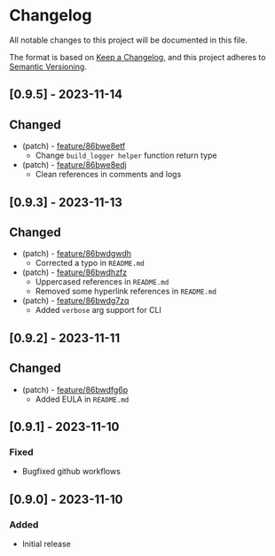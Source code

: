 # Changelog

All notable changes to this project will be documented in this file.

The format is based on [Keep a Changelog](https://keepachangelog.com/en/1.0.0/),
and this project adheres to [Semantic Versioning](https://semver.org/spec/v2.0.0.html).

## [0.9.5] - 2023-11-14

## Changed

- (patch) - [feature/86bwe8etf](https://app.clickup.com/t/86bwe8etf)
  - Change `build_logger helper` function return type
- (patch) - [feature/86bwe8edj](https://app.clickup.com/t/86bwe8edj)
  - Clean references in comments and logs

## [0.9.3] - 2023-11-13

## Changed

- (patch) - [feature/86bwdgwdh](https://app.clickup.com/t/86bwdgwdh)
  - Corrected a typo in `README.md`
- (patch) - [feature/86bwdhzfz](https://app.clickup.com/t/86bwdhzfz)
  - Uppercased references in `README.md`
  - Removed some hyperlink references in `README.md`
- (patch) - [feature/86bwdg7zq](https://app.clickup.com/t/86bwdg7zq)
  - Added `verbose` arg support for CLI

## [0.9.2] - 2023-11-11

## Changed

- (patch) - [feature/86bwdfg6p](https://app.clickup.com/t/86bwdfg6p)
  - Added EULA in `README.md`

## [0.9.1] - 2023-11-10

### Fixed

- Bugfixed github workflows

## [0.9.0] - 2023-11-10

### Added

- Initial release
